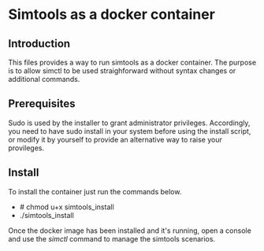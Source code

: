 # Simtools as a docker container

## Introduction
This files provides a way to run simtools as a docker container. The purpose is to allow simctl to be used straighforward without syntax changes or additional commands.   

## Prerequisites
Sudo is used by the installer to grant administrator privileges. Accordingly, you need to have sudo install in your system before using the install script, or modify it by yourself to provide an alternative way to raise your provileges. 

## Install
To install the container just run the commands below.
- \# chmod u+x simtools_install
- ./simtools_install

Once the docker image has been installed and it's running, open a console and use the *simctl* command to manage the simtools scenarios. 
